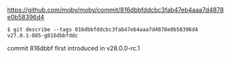 
https://github.com/moby/moby/commit/816dbbfddcbc3fab47eb4aaa7d4878e0b58396d4

```shell
$ git describe --tags 816dbbfddcbc3fab47eb4aaa7d4878e0b58396d4
v27.0.1-885-g816dbbfddc
```

commit 816dbbf first introduced in v28.0.0-rc.1
